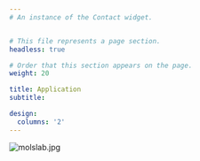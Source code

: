 ```yaml
---
# An instance of the Contact widget.


# This file represents a page section.
headless: true

# Order that this section appears on the page.
weight: 20

title: Application
subtitle:

design:
  columns: '2'
---
```


![molslab.jpg](https://github.com/jamiealison/ACCESS-2024/blob/source/assets/image/molslab.jpg)
